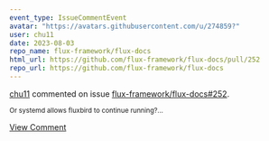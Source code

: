 ```yaml
---
event_type: IssueCommentEvent
avatar: "https://avatars.githubusercontent.com/u/274859?"
user: chu11
date: 2023-08-03
repo_name: flux-framework/flux-docs
html_url: https://github.com/flux-framework/flux-docs/pull/252
repo_url: https://github.com/flux-framework/flux-docs
---
```


<a href='https://github.com/chu11' target='_blank'>chu11</a> commented on issue <a href='https://github.com/flux-framework/flux-docs/pull/252' target='_blank'>flux-framework/flux-docs#252</a>.

<small>Or systemd allows fluxbird to continue running?...</small>

<a href='https://github.com/flux-framework/flux-docs/pull/252' target='_blank'>View Comment</a>